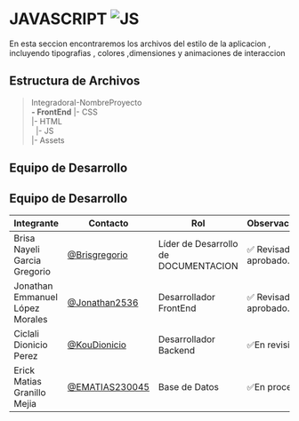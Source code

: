 # JAVASCRIPT  ![JS](https://img.shields.io/badge/JavaScript-F7DF1E?style=for-the-badge&logo=javascript&logoColor=black)


 En esta seccion encontraremos los archivos del estilo de la aplicacion , incluyendo tipografias , colores ,dimensiones y animaciones de interaccion
## Estructura de Archivos

>IntegradoraI-NombreProyecto<br>
>  **- FrontEnd**
>|- CSS<br>
>|- HTML<br>
>&nbsp;&nbsp;|- JS<br>
>|- Assets<br>


## Equipo de Desarrollo

## Equipo de Desarrollo

|Integrante|Contacto|Rol|Observaciones|
|------------|--------|---|---|
|Brisa Nayeli Garcia Gregorio|[@Brisgregorio](https://github.com/Brisgregorio)|Líder de Desarrollo de DOCUMENTACION |✅ Revisado y aprobado.|
|Jonathan Emmanuel López Morales|[@Jonathan2536](https://github.com/Jonathan2536)|Desarrollador FrontEnd| ✅ Revisado y aprobado.|
|Ciclali Dionicio Perez|[@KouDionicio](https://github.com/KouDionicio)|Desarrollador Backend|✅En revision|
|Erick Matias Granillo Mejia|[@EMATIAS230045](https://github.com/EMATIAS230045)|Base de Datos|✅En proceso|